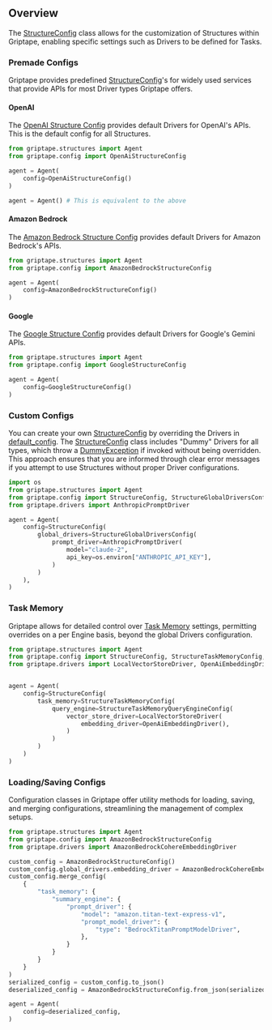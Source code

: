 ## Overview

The [StructureConfig](../../reference/griptape/config/structure_config.md) class allows for the customization of Structures within Griptape, enabling specific settings such as Drivers to be defined for Tasks. 

### Premade Configs

Griptape provides predefined [StructureConfig](../../reference/griptape/config/structure_config.md)'s for widely used services that provide APIs for most Driver types Griptape offers.

#### OpenAI

The [OpenAI Structure Config](../../reference/griptape/config/structure_config.md#griptape.config.structure_config.OpenStructureAIConfig) provides default Drivers for OpenAI's APIs. This is the default config for all Structures.


```python
from griptape.structures import Agent
from griptape.config import OpenAiStructureConfig

agent = Agent(
    config=OpenAiStructureConfig()
)

agent = Agent() # This is equivalent to the above
```

#### Amazon Bedrock
The [Amazon Bedrock Structure Config](../../reference/griptape/config/structure_config.md#griptape.config.structure_config.AmazonBedrockStructureConfig) provides default Drivers for Amazon Bedrock's APIs.

```python
from griptape.structures import Agent
from griptape.config import AmazonBedrockStructureConfig

agent = Agent(
    config=AmazonBedrockStructureConfig()
)
```

#### Google
The [Google Structure Config](../../reference/griptape/config/structure_config.md#griptape.config.structure_config.GoogleStructureConfig) provides default Drivers for Google's Gemini APIs.

```python
from griptape.structures import Agent
from griptape.config import GoogleStructureConfig

agent = Agent(
    config=GoogleStructureConfig()
)
```

### Custom Configs

You can create your own [StructureConfig](../../reference/griptape/config/structure_config.md) by overriding the Drivers in [default_config](../../reference/griptape/config/structure_config.md#griptape.config.structure_config.StructureConfig.default_config).
The [StructureConfig](../../reference/griptape/config/structure_config.md) class includes "Dummy" Drivers for all types, which throw a [DummyException](../../reference/griptape/exceptions/dummy_exception.md) if invoked without being overridden. 
This approach ensures that you are informed through clear error messages if you attempt to use Structures without proper Driver configurations.

```python
import os
from griptape.structures import Agent
from griptape.config import StructureConfig, StructureGlobalDriversConfig
from griptape.drivers import AnthropicPromptDriver

agent = Agent(
    config=StructureConfig(
        global_drivers=StructureGlobalDriversConfig(
            prompt_driver=AnthropicPromptDriver(
                model="claude-2",
                api_key=os.environ["ANTHROPIC_API_KEY"],
            )
        )
    ),
)
```

### Task Memory

Griptape allows for detailed control over [Task Memory](./task-memory.md) settings, permitting overrides on a per Engine basis, beyond the global Drivers configuration.

```python
from griptape.structures import Agent
from griptape.config import StructureConfig, StructureTaskMemoryConfig, StructureTaskMemoryQueryEngineConfig
from griptape.drivers import LocalVectorStoreDriver, OpenAiEmbeddingDriver


agent = Agent(
    config=StructureConfig(
        task_memory=StructureTaskMemoryConfig(
            query_engine=StructureTaskMemoryQueryEngineConfig(
                vector_store_driver=LocalVectorStoreDriver(
                    embedding_driver=OpenAiEmbeddingDriver(),
                )
            )
        )
    )
)
```

### Loading/Saving Configs

Configuration classes in Griptape offer utility methods for loading, saving, and merging configurations, streamlining the management of complex setups.

```python
from griptape.structures import Agent
from griptape.config import AmazonBedrockStructureConfig
from griptape.drivers import AmazonBedrockCohereEmbeddingDriver

custom_config = AmazonBedrockStructureConfig()
custom_config.global_drivers.embedding_driver = AmazonBedrockCohereEmbeddingDriver()
custom_config.merge_config(
    {
        "task_memory": {
            "summary_engine": {
                "prompt_driver": {
                    "model": "amazon.titan-text-express-v1",
                    "prompt_model_driver": {
                        "type": "BedrockTitanPromptModelDriver",
                    },
                }
            }
        }
    }
)
serialized_config = custom_config.to_json()
deserialized_config = AmazonBedrockStructureConfig.from_json(serialized_config)

agent = Agent(
    config=deserialized_config,
)
```

